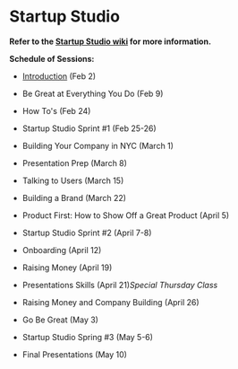 # Startup Studio

**Refer to the [Startup Studio wiki](https://github.com/cornelltech/startup-studio/wiki) for more information.**

**Schedule of Sessions:**

* [Introduction](https://github.com/cornelltech/startup-studio/wiki/Startup-Studio-Sessions-&-Syllabus#feb-2-introduction-pitch-1) (Feb 2)

* Be Great at Everything You Do (Feb 9)

* How To's (Feb 24)

* Startup Studio Sprint #1 (Feb 25-26)

* Building Your Company in NYC (March 1)

* Presentation Prep (March 8)

* Talking to Users (March 15)

* Building a Brand (March 22)

* Product First: How to Show Off a Great Product (April 5)

* Startup Studio Sprint #2 (April 7-8)

* Onboarding (April 12)

* Raising Money (April 19)

* Presentations Skills (April 21)*Special Thursday Class*

* Raising Money and Company Building (April 26)

* Go Be Great (May 3)

* Startup Studio Spring #3 (May 5-6)

* Final Presentations (May 10)
